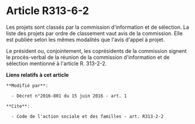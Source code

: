# Article R313-6-2

Les projets sont classés par la commission d'information et de sélection. La liste des projets par ordre de classement vaut
avis de la commission. Elle est publiée selon les mêmes modalités que l'avis d'appel à projet. 

Le président ou, conjointement, les coprésidents de la commission signent le procès-verbal de la réunion de la commission
d'information et de sélection mentionné à l'article R. 313-2-2.

**Liens relatifs à cet article**

	**Modifié par**:

	  - Décret n°2016-801 du 15 juin 2016 - art. 1

	**Cite**:

	  - Code de l'action sociale et des familles - art. R313-2-2
